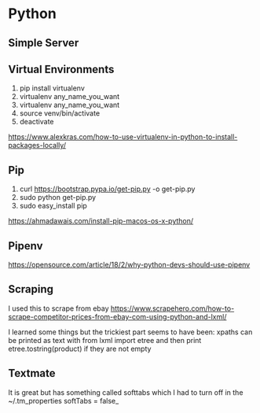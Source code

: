 # Python #

## Simple Server ##



## Virtual Environments ##
1. pip install virtualenv
2. virtualenv any_name_you_want
3. virtualenv any_name_you_want
4. source venv/bin/activate
5. deactivate



https://www.alexkras.com/how-to-use-virtualenv-in-python-to-install-packages-locally/

## Pip ##
1. curl https://bootstrap.pypa.io/get-pip.py -o get-pip.py
2. sudo python get-pip.py
3. sudo easy_install pip

https://ahmadawais.com/install-pip-macos-os-x-python/

## Pipenv ##
https://opensource.com/article/18/2/why-python-devs-should-use-pipenv

## Scraping ##
I used this to scrape from ebay
https://www.scrapehero.com/how-to-scrape-competitor-prices-from-ebay-com-using-python-and-lxml/

I learned some things but the trickiest part seems to have been: xpaths can be printed as text with from lxml import etree and then print etree.tostring(product) if they are not empty

## Textmate ##
It is great but has something called softtabs which I had to turn off in the ~/.tm_properties softTabs = false_